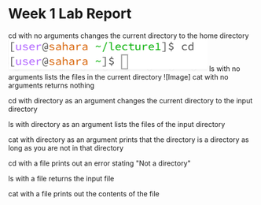 # Week 1 Lab Report
cd with no arguments changes the current directory to the home directory
![Image](cd_alone.png)
ls with no arguments lists the files in the current directory
![Image]
cat with no arguments returns nothing

cd with directory as an argument changes the current directory to the input directory

ls with directory as an argument lists the files of the input directory

cat with directory as an argument prints that the directory is a directory as long as you are not in that directory

cd with a file prints out an error stating "Not a directory"

ls with a file returns the input file

cat with a file prints out the contents of the file
